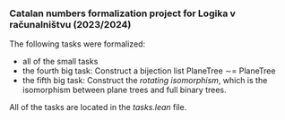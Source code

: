 ### Catalan numbers formalization project for Logika v računalništvu (2023/2024)

The following tasks were formalized:
- all of the small tasks
- the fourth big task: Construct a bijection list PlaneTree ∼= PlaneTree
- the fifth big task: Construct the *rotating isomorphism*, which is the isomorphism between plane trees and full binary trees.

All of the tasks are located in the *tasks.lean* file.
